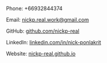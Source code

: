 Phone: +66932844374

Email: nickp.real.work@gmail.com

GitHub: [github.com/nickp-real](https://github.com/nickp-real)

LinkedIn: [linkedin.com/in/nick-ponlakrit](https://linkedin.com/in/nick-ponlakrit)

Website: [nickp-real.github.io](https://nickp-real.github.io)
